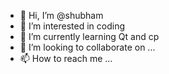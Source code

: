 - 👋 Hi, I’m @shubham
- 👀 I’m interested in coding
- 🌱 I’m currently learning Qt and cp
- 💞️ I’m looking to collaborate on ...
- 📫 How to reach me ...

<!---
Auvnit/Auvnit is a ✨ special ✨ repository because its `README.md` (this file) appears on your GitHub profile.
You can click the Preview link to take a look at your changes.
--->
